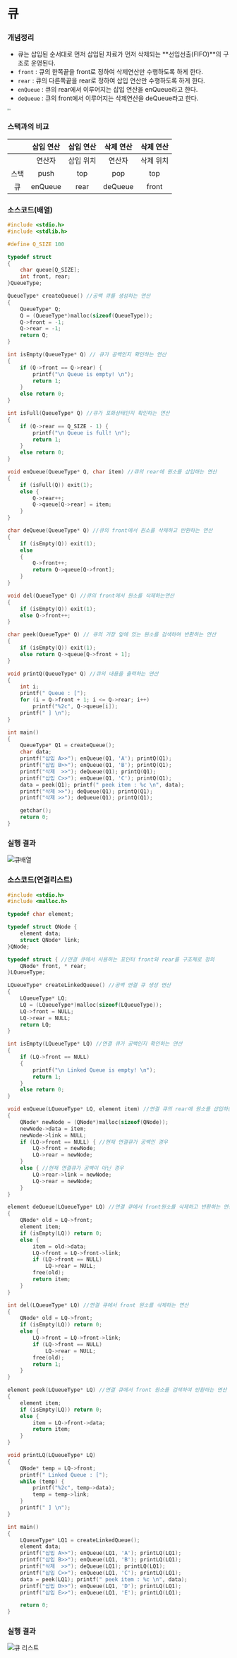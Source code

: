 # 큐

### 개념정리

- 큐는 삽입된 순서대로 먼저 삽입된 자료가 먼저 삭제되는 **선입선출(FIFO)**의 구조로 운영된다.
- `front` : 큐의 한쪽끝을 front로 정하여 삭제연산만 수행하도록 하게 한다.
- `rear` : 큐의 다른쪽끝을 rear로 정하여 삽입 연산만 수행하도록 하게 한다.
- `enQueue` : 큐의 rear에서 이루어지는 삽입 연산을 enQueue라고 한다.
- `deQueue` : 큐의 front에서 이루어지는 삭제연산을 deQueue라고 한다.

<img src="https://ww.namu.la/s/b7785ff70f623fedbcae126015a3ae0a18b2f3a785bdd691d803aad2b10aee91f7b3fc438aadd3676cb84b9608ac18c4ce4dcc9a35eed34a61a2ffffff9b56eb2ce143116c45689859c38be189da5cd88bea9ac1b5ce4eb8be08744a17587dce" alt="큐" style="zoom: 25%;" />

### 스택과의 비교

|      | 삽입 연산 | 삽입 연산 | 삭제 연산 | 삭제 연산 |
| :--: | :-------: | :-------: | :-------: | :-------: |
|      |  연산자   | 삽입 위치 |  연산자   | 삭제 위치 |
| 스택 |   push    |    top    |    pop    |    top    |
|  큐  |  enQueue  |   rear    |  deQueue  |   front   |

### 소스코드(배열)

```c
#include <stdio.h>
#include <stdlib.h>

#define Q_SIZE 100

typedef struct
{
	char queue[Q_SIZE];
	int front, rear;
}QueueType;

QueueType* createQueue() //공백 큐를 생성하는 연산
{
	QueueType* Q;
	Q = (QueueType*)malloc(sizeof(QueueType));
	Q->front = -1;
	Q->rear = -1;
	return Q;
}

int isEmpty(QueueType* Q) // 큐가 공백인지 확인하는 연산
{
	if (Q->front == Q->rear) {
		printf("\n Queue is empty! \n");
		return 1;
	}
	else return 0;
}

int isFull(QueueType* Q) //큐가 포화상태인지 확인하는 연산
{
	if (Q->rear == Q_SIZE - 1) {
		printf("\n Queue is full! \n");
		return 1;
	}
	else return 0;
}

void enQueue(QueueType* Q, char item) //큐의 rear에 원소를 삽입하는 연산
{
	if (isFull(Q)) exit(1);
	else {
		Q->rear++;
		Q->queue[Q->rear] = item;
	}
}

char deQueue(QueueType* Q) //큐의 front에서 원소를 삭제하고 반환하는 연산
{
	if (isEmpty(Q)) exit(1);
	else
	{
		Q->front++;
		return Q->queue[Q->front];
	}
}

void del(QueueType* Q) //큐의 front에서 원소를 삭제하는연산
{
	if (isEmpty(Q)) exit(1);
	else Q->front++;
}

char peek(QueueType* Q) // 큐의 가장 앞에 있는 원소를 검색하여 반환하는 연산
{
	if (isEmpty(Q)) exit(1);
	else return Q->queue[Q->front + 1];
}

void printQ(QueueType* Q) //큐의 내용을 출력하는 연산
{
	int i;
	printf(" Queue : [");
	for (i = Q->front + 1; i <= Q->rear; i++)
		printf("%2c", Q->queue[i]);
	printf(" ] \n");
}

int main()
{
	QueueType* Q1 = createQueue();
	char data;
	printf("삽입 A>>"); enQueue(Q1, 'A'); printQ(Q1);
	printf("삽입 B>>"); enQueue(Q1, 'B'); printQ(Q1);
	printf("삭제  >>"); deQueue(Q1); printQ(Q1);
	printf("삽입 C>>"); enQueue(Q1, 'C'); printQ(Q1);
	data = peek(Q1); printf(" peek item : %c \n", data);
	printf("삭제 >>"); deQueue(Q1); printQ(Q1);
	printf("삭제 >>"); deQueue(Q1); printQ(Q1);

	getchar();
	return 0;
}
```

### 실행 결과

![큐배열](./img/queue_array.png)

### 소스코드(연결리스트)

```c
#include <stdio.h>
#include <malloc.h>

typedef char element;

typedef struct QNode {
	element data;
	struct QNode* link;
}QNode;

typedef struct { //연결 큐에서 사용하는 포인터 front와 rear를 구조체로 정의
	QNode* front, * rear;
}LQueueType;

LQueueType* createLinkedQueue() //공백 연결 큐 생성 연산
{
	LQueueType* LQ;
	LQ = (LQueueType*)malloc(sizeof(LQueueType));
	LQ->front = NULL;
	LQ->rear = NULL;
	return LQ;
}

int isEmpty(LQueueType* LQ) //연결 큐가 공백인지 확인하는 연산
{
	if (LQ->front == NULL)
	{
		printf("\n Linked Queue is empty! \n");
		return 1;
	}
	else return 0;
}

void enQueue(LQueueType* LQ, element item) //연결 큐의 rear에 원소를 삽입하는 연산
{
	QNode* newNode = (QNode*)malloc(sizeof(QNode));
	newNode->data = item;
	newNode->link = NULL;
	if (LQ->front == NULL) { //현재 연결큐가 공백인 경우
		LQ->front = newNode;
		LQ->rear = newNode;
	}
	else { //현재 연결큐가 공백이 아닌 경우
		LQ->rear->link = newNode;
		LQ->rear = newNode;
	}
}

element deQueue(LQueueType* LQ) //연결 큐에서 front원소를 삭제하고 반환하는 연산
{
	QNode* old = LQ->front;
	element item;
	if (isEmpty(LQ)) return 0;
	else {
		item = old->data;
		LQ->front = LQ->front->link;
		if (LQ->front == NULL)
			LQ->rear = NULL;
		free(old);
		return item;
	}
}

int del(LQueueType* LQ) //연결 큐에서 front 원소를 삭제하는 연산
{
	QNode* old = LQ->front;
	if (isEmpty(LQ)) return 0;
	else {
		LQ->front = LQ->front->link;
		if (LQ->front == NULL)
			LQ->rear = NULL;
		free(old);
		return 1;
	}
}

element peek(LQueueType* LQ) //연결 큐에서 front 원소를 검색하여 반환하는 연산
{
	element item;
	if (isEmpty(LQ)) return 0;
	else {
		item = LQ->front->data;
		return item;
	}
}

void printLQ(LQueueType* LQ)
{
	QNode* temp = LQ->front;
	printf(" Linked Queue : [");
	while (temp) {
		printf("%2c", temp->data);
		temp = temp->link;
	}
	printf(" ] \n");
}

int main()
{
	LQueueType* LQ1 = createLinkedQueue();
	element data;
	printf("삽입 A>>"); enQueue(LQ1, 'A'); printLQ(LQ1);
	printf("삽입 B>>"); enQueue(LQ1, 'B'); printLQ(LQ1);
	printf("삭제  >>"); deQueue(LQ1); printLQ(LQ1);
	printf("삽입 C>>"); enQueue(LQ1, 'C'); printLQ(LQ1);
	data = peek(LQ1); printf(" peek item : %c \n", data);
	printf("삽입 D>>"); enQueue(LQ1, 'D'); printLQ(LQ1);
	printf("삽입 E>>"); enQueue(LQ1, 'E'); printLQ(LQ1);

	return 0;
}
```

### 실행 결과

![큐 리스트](./img/queue_list.png)


